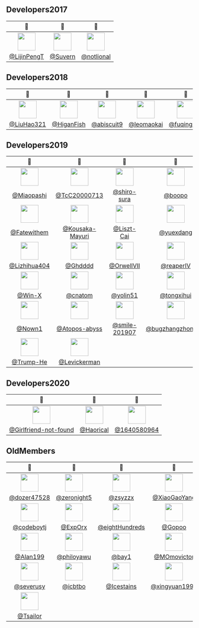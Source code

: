 ## Developers2017
|👷|👷|👷|
|:-------------------:|:-------------------:|:-------------------:|
|<img height='48' width='48' src='https://avatars.githubusercontent.com/u/38371763?u=f2591d5ce6eb12505555c125d4aa1f7b2f52b7a6&v=4'>|<img height='48' width='48' src='https://avatars.githubusercontent.com/u/38653369?u=875b289f60c499d8cab93e644279a6457687d357&v=4'>|<img height='48' width='48' src='https://avatars.githubusercontent.com/u/38729424?u=043705d0497e11a50e6f34bea19a618d4fa0c9b3&v=4'>|
|[@LijinPengT](https://github.com/LijinPengT)|[@Suvern](https://github.com/Suvern)|[@notlional](https://github.com/notlional)|


## Developers2018
|👷|👷|👷|👷|👷|
|:-------------------:|:-------------------:|:-------------------:|:-------------------:|:-------------------:|
|<img height='48' width='48' src='https://avatars.githubusercontent.com/u/43375666?u=24ddb8566a26640affcd5a07b15ef6edc8e2e094&v=4'>|<img height='48' width='48' src='https://avatars.githubusercontent.com/u/44723574?u=1e7fec2ab19bfa58ffee8ce829f0219f962c8557&v=4'>|<img height='48' width='48' src='https://avatars.githubusercontent.com/u/45503859?u=747ed36415512121c45cd81ddd088e28599c2105&v=4'>|<img height='48' width='48' src='https://avatars.githubusercontent.com/u/62798068?v=4'>|<img height='48' width='48' src='https://avatars.githubusercontent.com/u/73732231?v=4'>|
|[@LiuHao321](https://github.com/LiuHao321)|[@HiganFish](https://github.com/HiganFish)|[@abiscuit9](https://github.com/abiscuit9)|[@leomaokai](https://github.com/leomaokai)|[@fuqinghan](https://github.com/fuqinghan)|


## Developers2019
|👷|👷|👷|👷|👷|
|:-------------------:|:-------------------:|:-------------------:|:-------------------:|:-------------------:|
|<img height='48' width='48' src='https://avatars.githubusercontent.com/u/48402255?u=b1d773eb67667ad0fb5a30eabf764cde99ae2977&v=4'>|<img height='48' width='48' src='https://avatars.githubusercontent.com/u/54463033?v=4'>|<img height='48' width='48' src='https://avatars.githubusercontent.com/u/55234274?v=4'>|<img height='48' width='48' src='https://avatars.githubusercontent.com/u/55649357?u=3cc913b61c3801c07afefda7db8b3b8c6c51c8a2&v=4'>|<img height='48' width='48' src='https://avatars.githubusercontent.com/u/55736896?u=1a4b50e32be98859a0288058666693d26519820d&v=4'>|
|[@Miaopashi](https://github.com/Miaopashi)|[@TcC20000713](https://github.com/TcC20000713)|[@shiro-sura](https://github.com/shiro-sura)|[@boopo](https://github.com/boopo)|[@liaoke246](https://github.com/liaoke246)|
|<img height='48' width='48' src='https://avatars.githubusercontent.com/u/55935552?v=4'>|<img height='48' width='48' src='https://avatars.githubusercontent.com/u/55935595?u=b0e2380c38ca1a3d98331ce0a120e08fb87108f6&v=4'>|<img height='48' width='48' src='https://avatars.githubusercontent.com/u/55935787?u=9aa92eb3ca032d6f2d7bad106ef8e4958403fca9&v=4'>|<img height='48' width='48' src='https://avatars.githubusercontent.com/u/56034408?v=4'>|<img height='48' width='48' src='https://avatars.githubusercontent.com/u/56147989?v=4'>|
|[@Fatewithem](https://github.com/Fatewithem)|[@Kousaka-Mayuri](https://github.com/Kousaka-Mayuri)|[@Liszt-Cai](https://github.com/Liszt-Cai)|[@yuexdang](https://github.com/yuexdang)|[@xiaoku123](https://github.com/xiaoku123)|
|<img height='48' width='48' src='https://avatars.githubusercontent.com/u/56150780?v=4'>|<img height='48' width='48' src='https://avatars.githubusercontent.com/u/56159615?v=4'>|<img height='48' width='48' src='https://avatars.githubusercontent.com/u/56531592?v=4'>|<img height='48' width='48' src='https://avatars.githubusercontent.com/u/57035652?v=4'>|<img height='48' width='48' src='https://avatars.githubusercontent.com/u/57052847?v=4'>|
|[@Lizhihua404](https://github.com/Lizhihua404)|[@Ghdddd](https://github.com/Ghdddd)|[@OrwellVII](https://github.com/OrwellVII)|[@reaperIV](https://github.com/reaperIV)|[@yu-522](https://github.com/yu-522)|
|<img height='48' width='48' src='https://avatars.githubusercontent.com/u/58622317?v=4'>|<img height='48' width='48' src='https://avatars.githubusercontent.com/u/58652553?u=3325fa2cdc2c40b1cc79b9beafe8446fc09c8ac1&v=4'>|<img height='48' width='48' src='https://avatars.githubusercontent.com/u/59040198?v=4'>|<img height='48' width='48' src='https://avatars.githubusercontent.com/u/60649120?v=4'>|<img height='48' width='48' src='https://avatars.githubusercontent.com/u/61658896?u=070d4f2b7decdbcfe5d2b7a7cf6bc4fb51213cd9&v=4'>|
|[@Win-X](https://github.com/Win-X)|[@cnatom](https://github.com/cnatom)|[@yolin51](https://github.com/yolin51)|[@tongxihui](https://github.com/tongxihui)|[@newbie521](https://github.com/newbie521)|
|<img height='48' width='48' src='https://avatars.githubusercontent.com/u/63080771?v=4'>|<img height='48' width='48' src='https://avatars.githubusercontent.com/u/68182772?u=d6f95930b8cceca802c3dc465347254e14823f38&v=4'>|<img height='48' width='48' src='https://avatars.githubusercontent.com/u/68733338?v=4'>|<img height='48' width='48' src='https://avatars.githubusercontent.com/u/71084097?u=de7690b6a3e4842ab009614fab3b5ac2aeacaf56&v=4'>|<img height='48' width='48' src='https://avatars.githubusercontent.com/u/73165267?u=3e8b0af0d6867e48372afe0b1bac44cef4face1f&v=4'>|
|[@Nown1](https://github.com/Nown1)|[@Atopos-abyss](https://github.com/Atopos-abyss)|[@smile-201907](https://github.com/smile-201907)|[@bugzhangzhongjun](https://github.com/bugzhangzhongjun)|[@Lybrantss](https://github.com/Lybrantss)|
|<img height='48' width='48' src='https://avatars.githubusercontent.com/u/73583074?u=a1f23ac241686c81c25e070520d56b5ae01b7feb&v=4'>|<img height='48' width='48' src='https://avatars.githubusercontent.com/u/73735542?v=4'>|
|[@Trump-He](https://github.com/Trump-He)|[@Levickerman](https://github.com/Levickerman)|


## Developers2020
|👷|👷|👷|
|:-------------------:|:-------------------:|:-------------------:|
|<img height='48' width='48' src='https://avatars.githubusercontent.com/u/55024528?u=1b8e143118ce5ca3b6c72957c25ae4343b9d9b0c&v=4'>|<img height='48' width='48' src='https://avatars.githubusercontent.com/u/70787596?u=79e9ff0ba6cdce56686fb04e88684c710dff3bb4&v=4'>|<img height='48' width='48' src='https://avatars.githubusercontent.com/u/73544392?u=8bf792fdf1cd5aa62067473dfcd026359aecb14b&v=4'>|
|[@Girlfriend-not-found](https://github.com/Girlfriend-not-found)|[@Haorical](https://github.com/Haorical)|[@1640580964](https://github.com/1640580964)|


## OldMembers
|👷|👷|👷|👷|👷|
|:-------------------:|:-------------------:|:-------------------:|:-------------------:|:-------------------:|
|<img height='48' width='48' src='https://avatars.githubusercontent.com/u/1676951?u=be7bc10886ab4eaacc3a69ec733b30a5808dd141&v=4'>|<img height='48' width='48' src='https://avatars.githubusercontent.com/u/2218190?v=4'>|<img height='48' width='48' src='https://avatars.githubusercontent.com/u/14289158?u=e5a690a49837376a92823aebfad5a0b9b5efda8b&v=4'>|<img height='48' width='48' src='https://avatars.githubusercontent.com/u/16936542?u=72f5cd63761ff6d442634ed908a67217a0956d70&v=4'>|<img height='48' width='48' src='https://avatars.githubusercontent.com/u/17486001?u=18b3a022fe36ac3435e441d4b2b3c9badc65af5e&v=4'>|
|[@dozer47528](https://github.com/dozer47528)|[@zeronight5](https://github.com/zeronight5)|[@zsyzzx](https://github.com/zsyzzx)|[@XiaoGaoYang](https://github.com/XiaoGaoYang)|[@iamsail](https://github.com/iamsail)|
|<img height='48' width='48' src='https://avatars.githubusercontent.com/u/18275952?u=2805b8f1b1f1849d4a991226514c6468156ec8fc&v=4'>|<img height='48' width='48' src='https://avatars.githubusercontent.com/u/18424387?u=1137ecd626a38c7458c7bea68647d75515b9e1b9&v=4'>|<img height='48' width='48' src='https://avatars.githubusercontent.com/u/18695431?u=562bcd1dc1f9ea8cca3e67f76c2b014640b1c331&v=4'>|<img height='48' width='48' src='https://avatars.githubusercontent.com/u/22502492?u=1dedb4b16bba31459388301c0a9f821a38c67aa7&v=4'>|<img height='48' width='48' src='https://avatars.githubusercontent.com/u/22609950?u=f9739ee6978125756280e1d8e251ea84012c0938&v=4'>|
|[@codeboytj](https://github.com/codeboytj)|[@ExpOrx](https://github.com/ExpOrx)|[@eightHundreds](https://github.com/eightHundreds)|[@Gopoo](https://github.com/Gopoo)|[@SemiNever](https://github.com/SemiNever)|
|<img height='48' width='48' src='https://avatars.githubusercontent.com/u/22657710?v=4'>|<img height='48' width='48' src='https://avatars.githubusercontent.com/u/22862725?u=43230633026a526f0a953eb1a8bf85c485c4337c&v=4'>|<img height='48' width='48' src='https://avatars.githubusercontent.com/u/22866505?u=fa518e5fefa6b207c1b6bf87184a44f55340cebe&v=4'>|<img height='48' width='48' src='https://avatars.githubusercontent.com/u/25227103?u=eb6fac52e12afe68940449494c90d5bbdec019de&v=4'>|<img height='48' width='48' src='https://avatars.githubusercontent.com/u/25372270?u=eb10bd147f9bdcfd1fa84585c5cec0e052aa69d7&v=4'>|
|[@Alan199](https://github.com/Alan199)|[@philoyawu](https://github.com/philoyawu)|[@bay1](https://github.com/bay1)|[@MOmovictor](https://github.com/MOmovictor)|[@tomclee](https://github.com/tomclee)|
|<img height='48' width='48' src='https://avatars.githubusercontent.com/u/26209427?u=857b7abeef2b9aa273994d862fca0e4e6c9f1812&v=4'>|<img height='48' width='48' src='https://avatars.githubusercontent.com/u/26224971?u=178ebab95d8acb1fc4e5a64f1a7f22210075e8d8&v=4'>|<img height='48' width='48' src='https://avatars.githubusercontent.com/u/26326761?u=bfbe39672a0cc866a248bdb2bd501a47e4985900&v=4'>|<img height='48' width='48' src='https://avatars.githubusercontent.com/u/28496210?v=4'>|<img height='48' width='48' src='https://avatars.githubusercontent.com/u/28695121?u=88b929f8274c9d66f732a296bdd00de776dc509f&v=4'>|
|[@severusy](https://github.com/severusy)|[@icbtbo](https://github.com/icbtbo)|[@Icestains](https://github.com/Icestains)|[@xingyuan1998](https://github.com/xingyuan1998)|[@dear-john](https://github.com/dear-john)|
|<img height='48' width='48' src='https://avatars.githubusercontent.com/u/28806332?u=e229d2d5bb353ec2f84ed9861a6a45c49e8acfb6&v=4'>|
|[@Tsailor](https://github.com/Tsailor)|


